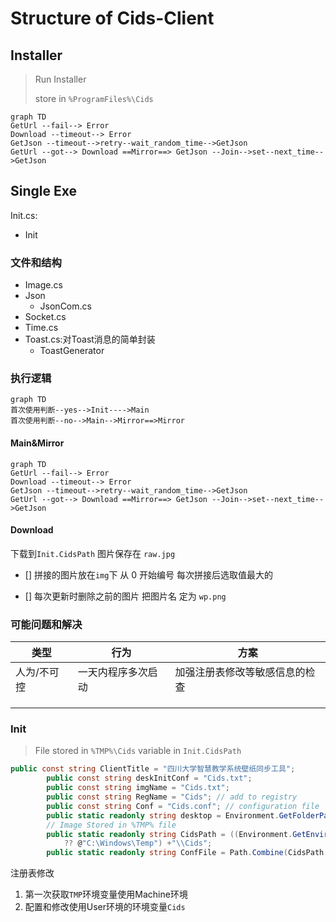 # Structure of Cids-Client

## Installer



>   Run Installer
>
>   store in `%ProgramFiles%\Cids`

```mermaid
graph TD
GetUrl --fail--> Error
Download --timeout--> Error
GetJson --timeout-->retry--wait_random_time-->GetJson
GetUrl --got--> Download ==Mirror==> GetJson --Join-->set--next_time-->GetJson
```



## Single Exe

Init.cs:

-   Init

### 文件和结构

-   Image.cs
-   Json
    -   JsonCom.cs
-   Socket.cs
-   Time.cs
-   Toast.cs:对Toast消息的简单封装
    -   ToastGenerator



### 执行逻辑

```mermaid
graph TD
首次使用判断--yes-->Init---->Main
首次使用判断--no-->Main-->Mirror==>Mirror
```



#### Main&Mirror

```mermaid
graph TD
GetUrl --fail--> Error
Download --timeout--> Error
GetJson --timeout-->retry--wait_random_time-->GetJson
GetUrl --got--> Download ==Mirror==> GetJson --Join-->set--next_time-->GetJson
```

#### Download

下载到`Init.CidsPath` 图片保存在 `raw.jpg`

-   [] 拼接的图片放在`img`下 从 0 开始编号 每次拼接后选取值最大的

-   [] 每次更新时删除之前的图片 把图片名 定为 `wp.png`



### 可能问题和解决

| 类型        | 行为               | 方案                           |
| ----------- | ------------------ | ------------------------------ |
| 人为/不可控 | 一天内程序多次启动 | 加强注册表修改等敏感信息的检查 |
|             |                    |                                |
|             |                    |                                |
|             |                    |                                |



### Init

>   File stored in `%TMP%\Cids` variable in `Init.CidsPath`

```c#
public const string ClientTitle = "四川大学智慧教学系统壁纸同步工具";
        public const string deskInitConf = "Cids.txt";
        public const string imgName = "Cids.txt";
        public const string RegName = "Cids"; // add to registry
        public const string Conf = "Cids.conf"; // configuration file
        public static readonly string desktop = Environment.GetFolderPath(Environment.SpecialFolder.Desktop);
        // Image Stored in %TMP% file
        public static readonly string CidsPath = ((Environment.GetEnvironmentVariables(EnvironmentVariableTarget.Machine)["TMP"] as string)
            ?? @"C:\Windows\Temp") +"\\Cids";
        public static readonly string ConfFile = Path.Combine(CidsPath, Conf);
```

注册表修改

1.  第一次获取`TMP`环境变量使用Machine环境
2.  配置和修改使用User环境的环境变量`Cids`

